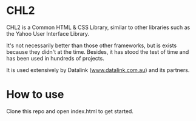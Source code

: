 # CHL2

CHL2 is a Common HTML & CSS Library, similar to other libraries such as the Yahoo User Interface Library. 

It's not necessarily better than those other frameworks, but is exists because they didn't at the time. Besides, it has stood the test of time and has been used in hundreds of projects. 

It is used extensively by Datalink (www.datalink.com.au) and its partners.

# How to use

Clone this repo and open index.html to get started.
